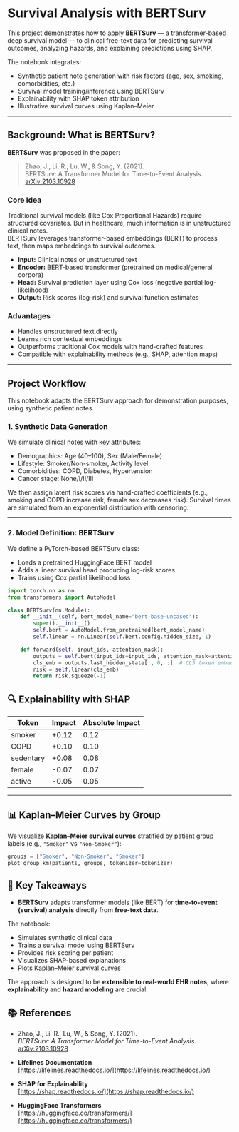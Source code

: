 # Survival Analysis with BERTSurv

This project demonstrates how to apply **BERTSurv** — a transformer-based deep survival model — to clinical free-text data for predicting survival outcomes, analyzing hazards, and explaining predictions using SHAP.

The notebook integrates:  
- Synthetic patient note generation with risk factors (age, sex, smoking, comorbidities, etc.)  
- Survival model training/inference using BERTSurv  
- Explainability with SHAP token attribution  
- Illustrative survival curves using Kaplan–Meier  

---

## Background: What is BERTSurv?

**BERTSurv** was proposed in the paper:  
> Zhao, J., Li, R., Lu, W., & Song, Y. (2021).  
> BERTSurv: A Transformer Model for Time-to-Event Analysis.  
> [arXiv:2103.10928](https://arxiv.org/abs/2103.10928)

### Core Idea

Traditional survival models (like Cox Proportional Hazards) require structured covariates. But in healthcare, much information is in unstructured clinical notes.  
BERTSurv leverages transformer-based embeddings (BERT) to process text, then maps embeddings to survival outcomes.

- **Input:** Clinical notes or unstructured text  
- **Encoder:** BERT-based transformer (pretrained on medical/general corpora)  
- **Head:** Survival prediction layer using Cox loss (negative partial log-likelihood)  
- **Output:** Risk scores (log-risk) and survival function estimates  

### Advantages

- Handles unstructured text directly  
- Learns rich contextual embeddings  
- Outperforms traditional Cox models with hand-crafted features  
- Compatible with explainability methods (e.g., SHAP, attention maps)  

---

## Project Workflow

This notebook adapts the BERTSurv approach for demonstration purposes, using synthetic patient notes.

### 1. Synthetic Data Generation

We simulate clinical notes with key attributes:

- Demographics: Age (40–100), Sex (Male/Female)  
- Lifestyle: Smoker/Non-smoker, Activity level  
- Comorbidities: COPD, Diabetes, Hypertension  
- Cancer stage: None/I/II/III  

We then assign latent risk scores via hand-crafted coefficients (e.g., smoking and COPD increase risk, female sex decreases risk). Survival times are simulated from an exponential distribution with censoring.

---

### 2. Model Definition: BERTSurv

We define a PyTorch-based BERTSurv class:

- Loads a pretrained HuggingFace BERT model  
- Adds a linear survival head producing log-risk scores  
- Trains using Cox partial likelihood loss  

```python
import torch.nn as nn
from transformers import AutoModel

class BERTSurv(nn.Module):
    def __init__(self, bert_model_name="bert-base-uncased"):
        super().__init__()
        self.bert = AutoModel.from_pretrained(bert_model_name)
        self.linear = nn.Linear(self.bert.config.hidden_size, 1)

    def forward(self, input_ids, attention_mask):
        outputs = self.bert(input_ids=input_ids, attention_mask=attention_mask)
        cls_emb = outputs.last_hidden_state[:, 0, :]  # CLS token embedding
        risk = self.linear(cls_emb)
        return risk.squeeze(-1)
```

## 🔍 Explainability with SHAP

| Token     | Impact | Absolute Impact |
|-----------|--------|-----------------|
| smoker    | +0.12  | 0.12            |
| COPD      | +0.10  | 0.10            |
| sedentary | +0.08  | 0.08            |
| female    | -0.07  | 0.07            |
| active    | -0.05  | 0.05            |

---

## 📊 Kaplan–Meier Curves by Group

We visualize **Kaplan–Meier survival curves** stratified by patient group labels (e.g., `"Smoker"` vs `"Non-Smoker"`):

```python
groups = ["Smoker", "Non-Smoker", "Smoker"]
plot_group_km(patients, groups, tokenizer=tokenizer)
```

## 🔑 Key Takeaways

- **BERTSurv** adapts transformer models (like BERT) for **time-to-event (survival) analysis** directly from **free-text data**.

The notebook:
- Simulates synthetic clinical data  
- Trains a survival model using BERTSurv  
- Provides risk scoring per patient  
- Visualizes SHAP-based explanations  
- Plots Kaplan–Meier survival curves  

The approach is designed to be **extensible to real-world EHR notes**, where **explainability** and **hazard modeling** are crucial.

## 📚 References

- Zhao, J., Li, R., Lu, W., & Song, Y. (2021).  
  *BERTSurv: A Transformer Model for Time-to-Event Analysis*.  
  [arXiv:2103.10928](https://arxiv.org/abs/2103.10928)

- **Lifelines Documentation**  
  [https://lifelines.readthedocs.io/](https://lifelines.readthedocs.io/)

- **SHAP for Explainability**  
  [https://shap.readthedocs.io/](https://shap.readthedocs.io/)

- **HuggingFace Transformers**  
  [https://huggingface.co/transformers/](https://huggingface.co/transformers/)
